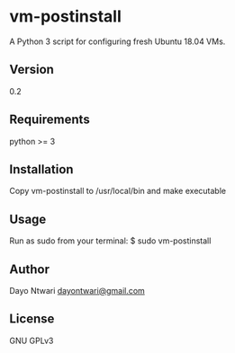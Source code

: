# vm-postinstall

A Python 3 script for configuring fresh Ubuntu 18.04 VMs.

## Version

0.2
    
## Requirements

python >= 3

## Installation

Copy vm-postinstall to /usr/local/bin and make executable

## Usage

Run as sudo from your terminal:
$ sudo vm-postinstall

## Author

Dayo Ntwari <dayontwari@gmail.com>

## License

GNU GPLv3
